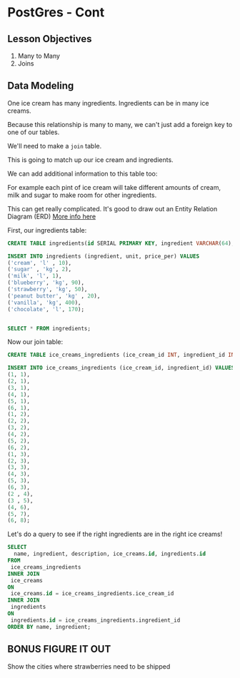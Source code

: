 # PostGres - Cont

## Lesson Objectives

1. Many to Many
1. Joins

## Data Modeling


One ice cream has many ingredients. Ingredients can be in many ice creams.

Because this relationship is many to many, we can't just add a foreign key to one of our tables.

We'll need to make a `join` table.

This is going to match up our ice cream and ingredients.

We can add additional information to this table too:


For example each pint of ice cream will take different amounts of cream, milk and sugar to make room for other ingredients.

This can get really complicated. It's good to draw out an Entity Relation Diagram (ERD) [More info here](https://www.smartdraw.com/entity-relationship-diagram/)

First, our ingredients table:

```sql
CREATE TABLE ingredients(id SERIAL PRIMARY KEY, ingredient VARCHAR(64), unit VARCHAR(64), price_per MONEY );

INSERT INTO ingredients (ingredient, unit, price_per) VALUES
('cream', 'l' , 10),
('sugar' , 'kg', 2),
('milk', 'l', 1),
('blueberry', 'kg', 90),
('strawberry', 'kg', 50),
('peanut butter', 'kg' , 20),
('vanilla', 'kg', 400),
('chocolate', 'l', 170);


SELECT * FROM ingredients;
```

Now our join table:


```sql
CREATE TABLE ice_creams_ingredients (ice_cream_id INT, ingredient_id INT, per_pint DECIMAL);

INSERT INTO ice_creams_ingredients (ice_cream_id, ingredient_id) VALUES
(1, 1),
(2, 1),
(3, 1),
(4, 1),
(5, 1),
(6, 1),
(1, 2),
(2, 2),
(3, 2),
(4, 2),
(5, 2),
(6, 2),
(1, 3),
(2, 3),
(3, 3),
(4, 3),
(5, 3),
(6, 3),
(2 , 4),
(3 , 5),
(4, 6),
(5, 7),
(6, 8);
```

Let's do a query to see if the right ingredients are in the right ice creams!

```sql
SELECT
  name, ingredient, description, ice_creams.id, ingredients.id
FROM
 ice_creams_ingredients
INNER JOIN
 ice_creams  
ON
 ice_creams.id = ice_creams_ingredients.ice_cream_id
INNER JOIN
 ingredients
ON
 ingredients.id = ice_creams_ingredients.ingredient_id
ORDER BY name, ingredient;
```

## BONUS FIGURE IT OUT

Show the cities where strawberries need to be shipped
